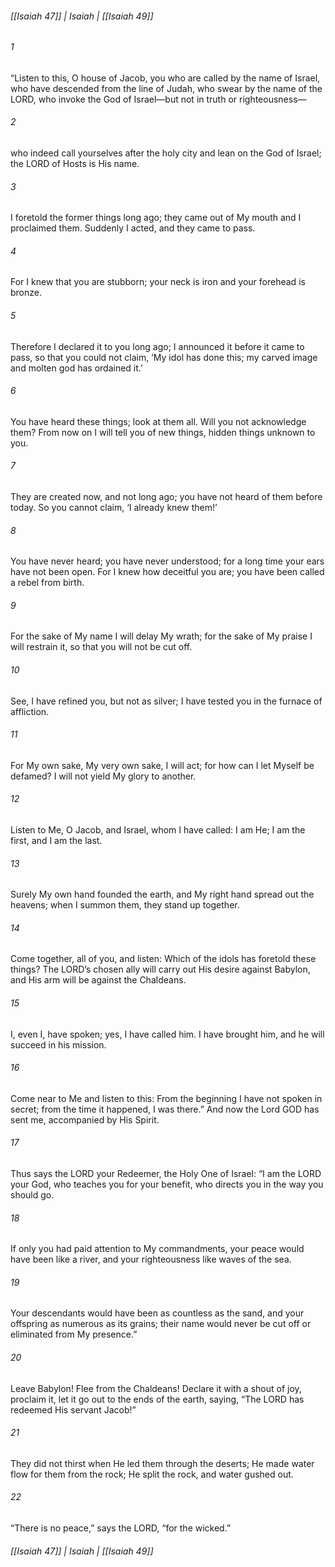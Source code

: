 ###### [[Isaiah 47]] | Isaiah | [[Isaiah 49]]

###### 1
“Listen to this, O house of Jacob, you who are called by the name of Israel, who have descended from the line of Judah, who swear by the name of the LORD, who invoke the God of Israel—but not in truth or righteousness—
###### 2
who indeed call yourselves after the holy city and lean on the God of Israel; the LORD of Hosts is His name.
###### 3
I foretold the former things long ago; they came out of My mouth and I proclaimed them. Suddenly I acted, and they came to pass.
###### 4
For I knew that you are stubborn; your neck is iron and your forehead is bronze.
###### 5
Therefore I declared it to you long ago; I announced it before it came to pass, so that you could not claim, ‘My idol has done this; my carved image and molten god has ordained it.’
###### 6
You have heard these things; look at them all. Will you not acknowledge them? From now on I will tell you of new things, hidden things unknown to you.
###### 7
They are created now, and not long ago; you have not heard of them before today. So you cannot claim, ‘I already knew them!’
###### 8
You have never heard; you have never understood; for a long time your ears have not been open. For I knew how deceitful you are; you have been called a rebel from birth.
###### 9
For the sake of My name I will delay My wrath; for the sake of My praise I will restrain it, so that you will not be cut off.
###### 10
See, I have refined you, but not as silver; I have tested you in the furnace of affliction.
###### 11
For My own sake, My very own sake, I will act; for how can I let Myself be defamed? I will not yield My glory to another.
###### 12
Listen to Me, O Jacob, and Israel, whom I have called: I am He; I am the first, and I am the last.
###### 13
Surely My own hand founded the earth, and My right hand spread out the heavens; when I summon them, they stand up together.
###### 14
Come together, all of you, and listen: Which of the idols has foretold these things? The LORD’s chosen ally will carry out His desire against Babylon, and His arm will be against the Chaldeans.
###### 15
I, even I, have spoken; yes, I have called him. I have brought him, and he will succeed in his mission.
###### 16
Come near to Me and listen to this: From the beginning I have not spoken in secret; from the time it happened, I was there.” And now the Lord GOD has sent me, accompanied by His Spirit.
###### 17
Thus says the LORD your Redeemer, the Holy One of Israel: “I am the LORD your God, who teaches you for your benefit, who directs you in the way you should go.
###### 18
If only you had paid attention to My commandments, your peace would have been like a river, and your righteousness like waves of the sea.
###### 19
Your descendants would have been as countless as the sand, and your offspring as numerous as its grains; their name would never be cut off or eliminated from My presence.”
###### 20
Leave Babylon! Flee from the Chaldeans! Declare it with a shout of joy, proclaim it, let it go out to the ends of the earth, saying, “The LORD has redeemed His servant Jacob!”
###### 21
They did not thirst when He led them through the deserts; He made water flow for them from the rock; He split the rock, and water gushed out.
###### 22
“There is no peace,” says the LORD, “for the wicked.”

###### [[Isaiah 47]] | Isaiah | [[Isaiah 49]]
